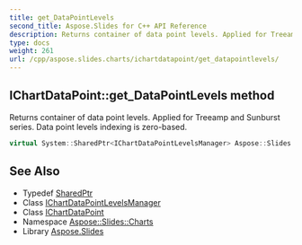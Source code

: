 ```yaml
---
title: get_DataPointLevels
second_title: Aspose.Slides for C++ API Reference
description: Returns container of data point levels. Applied for Treeamp and Sunburst series. Data point levels indexing is zero-based.
type: docs
weight: 261
url: /cpp/aspose.slides.charts/ichartdatapoint/get_datapointlevels/
---
```

## IChartDataPoint::get_DataPointLevels method


Returns container of data point levels. Applied for Treeamp and Sunburst series. Data point levels indexing is zero-based.

```cpp
virtual System::SharedPtr<IChartDataPointLevelsManager> Aspose::Slides::Charts::IChartDataPoint::get_DataPointLevels()=0
```

## See Also

* Typedef [SharedPtr](../../../system/sharedptr/)
* Class [IChartDataPointLevelsManager](../../ichartdatapointlevelsmanager/)
* Class [IChartDataPoint](../)
* Namespace [Aspose::Slides::Charts](../../)
* Library [Aspose.Slides](../../../)
